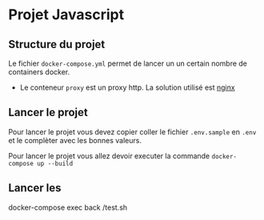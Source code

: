 # Projet Javascript

## Structure du projet

Le fichier ``docker-compose.yml`` permet de lancer un un certain nombre de containers docker.

* Le conteneur ``proxy`` est un proxy http. La solution utilisé est [nginx](https://www.nginx.com/)

## Lancer le projet

Pour lancer le projet vous devez copier coller le fichier ``.env.sample`` en ``.env`` et le complèter avec les bonnes valeurs. 

Pour lancer le projet vous allez devoir executer la commande ``docker-compose up --build``

## Lancer les 

docker-compose exec back /test.sh 